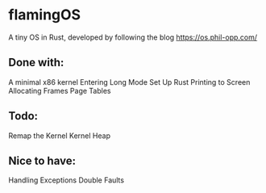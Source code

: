 # flamingOS
A tiny OS in Rust, developed by following the blog https://os.phil-opp.com/


## Done with:
A minimal x86 kernel
Entering Long Mode
Set Up Rust
Printing to Screen
Allocating Frames
Page Tables

## Todo:
Remap the Kernel
Kernel Heap

## Nice to have:
Handling Exceptions
Double Faults